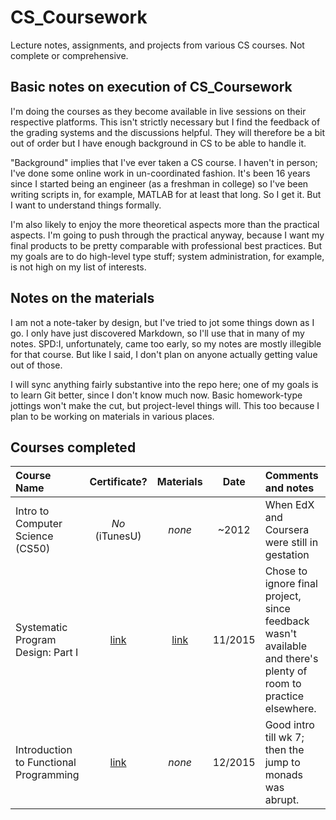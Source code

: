 # CS_Coursework
Lecture notes, assignments, and projects from various CS courses. Not complete or comprehensive.

## Basic notes on execution of CS_Coursework
I'm doing the courses as they become available in live sessions on their respective platforms. This isn't strictly necessary but I find the feedback of the grading systems and the discussions helpful. They will therefore be a bit out of order but I have enough background in CS to be able to handle it.

"Background" implies that I've ever taken a CS course. I haven't in person; I've done some online work in un-coordinated fashion. It's been 16 years since I started being an engineer (as a freshman in college) so I've been writing scripts in, for example, MATLAB for at least that long. So I get it. But I want to understand things formally.

I'm also likely to enjoy the more theoretical aspects more than the practical aspects. I'm going to push through the practical anyway, because I want my final products to be pretty comparable with professional best practices. But my goals are to do high-level type stuff; system administration, for example, is not high on my list of interests.

## Notes on the materials
I am not a note-taker by design, but I've tried to jot some things down as I go. I only have just discovered Markdown, so I'll use that in many of my notes. SPD:I, unfortunately, came too early, so my notes are mostly illegible for that course. But like I said, I don't plan on anyone actually getting value out of those.

I will sync anything fairly substantive into the repo here; one of my goals is to learn Git better, since I don't know much now. Basic homework-type jottings won't make the cut, but project-level things will. This too because I plan to be working on materials in various places.

## Courses completed

| Course Name | Certificate? | Materials | Date | Comments and notes|
|:------------|:------------:|:---------:|:----:|:------------------|
|Intro to Computer Science (CS50) | *No* (iTunesU) | *none* | ~2012 | When EdX and Coursera were still in gestation |
|Systematic Program Design: Part I| [link](https://courses.edx.org/certificates/user/359704/course/course-v1:UBCx+SPD1x+1T2016) | [link](https://github.com/uribarri/CS_Coursework/tree/master/Systematic%20Program%20Design/Part%20I) | 11/2015 | Chose to ignore final project, since feedback wasn't available and there's plenty of room to practice elsewhere. |
|Introduction to Functional Programming | [link](https://courses.edx.org/certificates/f084b150ceeb4b01bbb24cfd05f8b89a) | *none* | 12/2015 | Good intro till wk 7; then the jump to monads was abrupt. |
